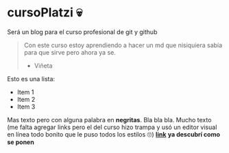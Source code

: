 # cursoPlatzi 💀
Será un blog para el curso profesional de git y github
>Con este curso estoy aprendiendo a hacer un md que nisiquiera sabía para que sirve pero ahora ya se.
> - Viñeta

Esto es una lista:
* Item 1
* Item 2
* Item 3

Mas texto pero con alguna palabra en **negritas**. Bla bla bla. Mucho texto (me falta agregar links pero el del curso hizo trampa y usó un editor visual en línea todo bonito que le puso todos los estilos 🙄) [**link**](https://www.google.com) **ya descubrí como se ponen**